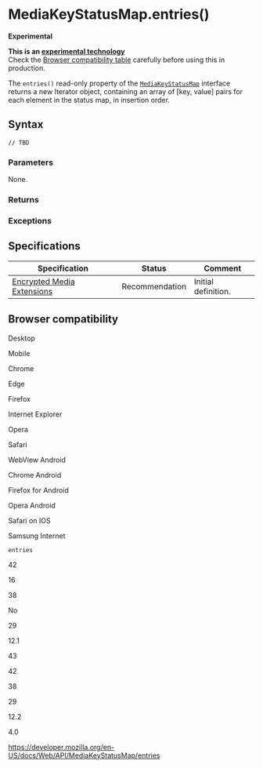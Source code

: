 # MediaKeyStatusMap.entries()

**Experimental**

**This is an [experimental technology](https://developer.mozilla.org/en-US/docs/MDN/Guidelines/Conventions_definitions#experimental)**  
Check the [Browser compatibility table](#browser_compatibility) carefully before using this in production.

The `entries()` read-only property of the [`MediaKeyStatusMap`](../mediakeystatusmap) interface returns a new Iterator object, containing an array of \[key, value\] pairs for each element in the status map, in insertion order.

## Syntax

    // TBD

### Parameters

None.

### Returns

### Exceptions

## Specifications

<table><thead><tr class="header"><th>Specification</th><th>Status</th><th>Comment</th></tr></thead><tbody><tr class="odd"><td><a href="https://w3c.github.io/encrypted-media/">Encrypted Media Extensions</a></td><td><span class="spec-rec">Recommendation</span></td><td>Initial definition.</td></tr></tbody></table>

## Browser compatibility

Desktop

Mobile

Chrome

Edge

Firefox

Internet Explorer

Opera

Safari

WebView Android

Chrome Android

Firefox for Android

Opera Android

Safari on IOS

Samsung Internet

`entries`

42

16

38

No

29

12.1

43

42

38

29

12.2

4.0

<a href="https://developer.mozilla.org/en-US/docs/Web/API/MediaKeyStatusMap/entries" class="_attribution-link">https://developer.mozilla.org/en-US/docs/Web/API/MediaKeyStatusMap/entries</a>
